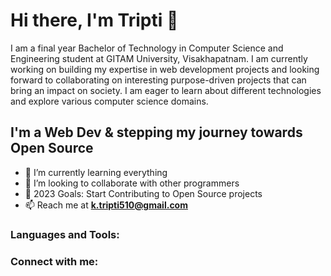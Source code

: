 # Hi there, I'm Tripti 👋

I am a final year Bachelor of Technology in Computer Science and Engineering student at GITAM University, Visakhapatnam. I am currently working on building my expertise in web development projects and looking forward to collaborating on interesting purpose-driven projects that can bring an impact on society. I am eager to learn about different technologies and explore various computer science domains.

## I'm a Web Dev & stepping my journey towards Open Source
- 🌱 I’m currently learning everything
- 👯 I’m looking to collaborate with other programmers
- 🥅 2023 Goals: Start Contributing to Open Source projects
- 📫 Reach me at **[k.tripti510@gmail.com](mailto:k.tripti510@gmail.com)**

### Languages and Tools:

### Connect with me:


<!--
**Tripti-Kaur/Tripti-Kaur** is a ✨ _special_ ✨ repository because its `README.md` (this file) appears on your GitHub profile.

Here are some ideas to get you started:

- 🔭 I’m currently working on ...
- 🌱 I’m currently learning ...
- 👯 I’m looking to collaborate on ...
- 🤔 I’m looking for help with ...
- 💬 Ask me about ...
- 📫 How to reach me: ...
- 😄 Pronouns: ...
- ⚡ Fun fact: ...
-->
